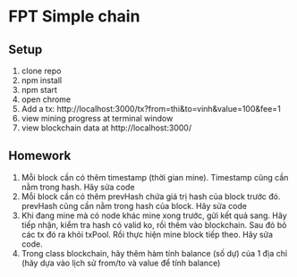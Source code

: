 # FPT Simple chain

## Setup
1. clone repo
2. npm install
3. npm start
4. open chrome
5. Add a tx: http://localhost:3000/tx?from=thi&to=vinh&value=100&fee=1
6. view mining progress at terminal window
7. view blockchain data at http://localhost:3000/

## Homework
1. Mỗi block cần có thêm timestamp (thời gian mine). Timestamp cũng cần nằm trong hash. Hãy sửa code
2. Mỗi block cần có thêm prevHash chứa giá trị hash của block trước đó. prevHash cũng cần nằm trong hash của block. Hãy sửa code
3. Khi đang mine mà có node khác mine xong trước, gửi kết quả sang. Hãy tiếp nhận, kiểm tra hash có valid ko, rồi thêm vào blockchain. Sau đó bỏ các tx đó ra khỏi txPool. Rồi thực hiện mine block tiếp theo. Hãy sửa code.
4. Trong class blockchain, hãy thêm hàm tính balance (số dự) của 1 địa chỉ (hãy dựa vào lịch sử from/to và value để tính balance)
